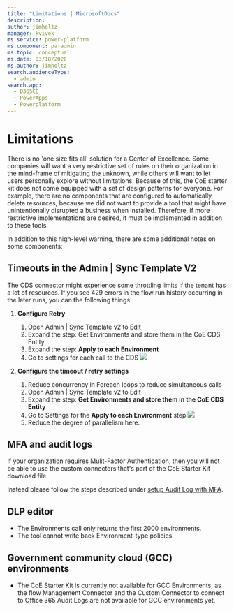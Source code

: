 ```yaml
---
title: "Limitations | MicrosoftDocs"
description: 
author: jimholtz
manager: kvivek
ms.service: power-platform
ms.component: pa-admin
ms.topic: conceptual
ms.date: 03/18/2020
ms.author: jimholtz
search.audienceType: 
  - admin
search.app: 
  - D365CE
  - PowerApps
  - Powerplatform
---
```

# Limitations

There is no 'one size fits all' solution for a Center of Excellence. Some
companies will want a very restrictive set of rules on their organization in the
mind-frame of mitigating the unknown, while others will want to let users
personally explore without limitations. Because of this, the CoE starter kit
does not come equipped with a set of design patterns for everyone. For example,
there are no components that are configured to automatically delete resources,
because we did not want to provide a tool that might have unintentionally
disrupted a business when installed. Therefore, if more restrictive
implementations are desired, it must be implemented in addition to these tools.

In addition to this high-level warning, there are some additional notes on some
components:

## Timeouts in the Admin | Sync Template V2

The CDS connector might experience some throttling limits if the tenant has a lot of resources. If you see 429 errors in the flow run history occurring in the later runs, you can the following things

1. **Configure Retry**
    1. Open Admin \| Sync Template v2 to Edit
    1. Expand the step: Get Environments and store them in the CoE CDS Entity
    1. Expand the step: **Apply to each Environment**
    1. Go to settings for each call to the CDS ![](media/a691e92a3a247d807c60b6de2220f50a.png)

1. **Configure the timeout / retry settings**
    1. Reduce concurrency in Foreach loops to reduce simultaneous calls
    1. Open Admin \| Sync Template v2 to Edit
    1. Expand the step: **Get Environments and store them in the CoE CDS Entity**
    1.  Go to Settings for the **Apply to each Environment** step ![](media/928e8c743b4fb86202160263b944d52a.png)
    1. Reduce the degree of parallelism here.

## MFA and audit logs

If your organization requires Mulit-Factor Authentication, then you will not be
able to use the custom connectors that's part of the CoE Starter Kit download file.

Instead please follow the steps described under [setup Audit Log with MFA](setup-auditlogmfa.md).

## DLP editor

- The Environments call only returns the first 2000 environments.
- The tool cannot write back Environment-type policies.

## Government community cloud (GCC) environments

- The CoE Starter Kit is currently not available for GCC Environments, as the flow Management Connector and the Custom Connector to connect to Office 365 Audit Logs are not available for GCC environments yet.

